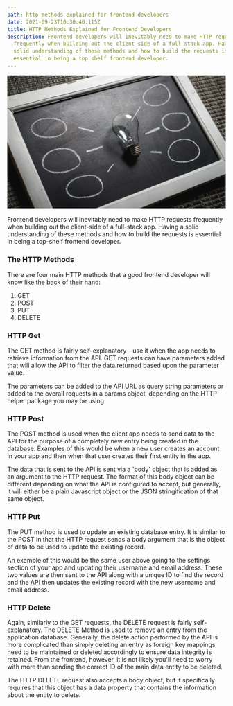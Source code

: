 ```yaml
---
path: http-methods-explained-for-frontend-developers
date: 2021-09-23T10:30:40.115Z
title: HTTP Methods Explained for Frontend Developers
description: Frontend developers will inevitably need to make HTTP requests
  frequently when building out the client side of a full stack app. Having a
  solid understanding of these methods and how to build the requests is
  essential in being a top shelf frontend developer.
---
```

![http methods explained for frontend developers](../assets/pexels-pixabay-356043.jpg "http methods explained for frontend developers")

Frontend developers will inevitably need to make HTTP requests frequently when building out the client-side of a full-stack app. Having a solid understanding of these methods and how to build the requests is essential in being a top-shelf frontend developer.

### The HTTP Methods

There are four main HTTP methods that a good frontend developer will know like the back of their hand:

1. GET
2. POST
3. PUT
4. DELETE

### HTTP Get

The GET method is fairly self-explanatory - use it when the app needs to retrieve information from the API. GET requests can have parameters added that will allow the API to filter the data returned based upon the parameter value. 

The parameters can be added to the API URL as query string parameters or added to the overall requests in a params object, depending on the HTTP helper package you may be using.

### HTTP Post

The POST method is used when the client app needs to send data to the API for the purpose of a completely new entry being created in the database. Examples of this would be when a new user creates an account in your app and then when that user creates their first entity in the app.

The data that is sent to the API is sent via a 'body' object that is added as an argument to the HTTP request. The format of this body object can be different depending on what the API is configured to accept, but generally, it will either be a plain Javascript object or the JSON stringification of that same object.

### HTTP Put

The PUT method is used to update an existing database entry. It is similar to the POST in that the HTTP request sends a body argument that is the object of data to be used to update the existing record. 

An example of this would be the same user above going to the settings section of your app and updating their username and email address. These two values are then sent to the API along with a unique ID to find the record and the API then updates the existing record with the new username and email address.

### HTTP Delete

Again, similarly to the GET requests, the DELETE request is fairly self-explanatory. The DELETE Method is used to remove an entry from the application database. Generally, the delete action performed by the API is more complicated than simply deleting an entry as foreign key mappings need to be maintained or deleted accordingly to ensure data integrity is retained. From the frontend, however, it is not likely you'll need to worry with more than sending the correct ID of the main data entity to be deleted. 

The HTTP DELETE request also accepts a body object, but it specifically requires that this object has a data property that contains the information about the entity to delete.